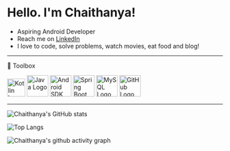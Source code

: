# Hello. I'm Chaithanya!

<ul>
  
<li> Aspiring Android Developer</li>

<li> Reach me on <a href="https://www.linkedin.com/in/chaithanyaguptha/" rel="nofollow">LinkedIn</a></li>
<li>I love to code, solve problems, watch movies, eat food and blog!</li>
</ul>


---
🧰 Toolbox
 
<img src="https://cdn.worldvectorlogo.com/logos/kotlin-1.svg" alt="Kotlin logo" width="42" height="42"/>    <img src="https://cdn4.iconfinder.com/data/icons/logos-and-brands/512/181_Java_logo_logos-512.png" alt="Java Logo" width="50" height="50"/>    <img src="https://cdn1.iconfinder.com/data/icons/logotypes/32/android-512.png" alt="Android SDK" width="50" height="50"/>    <img src="https://cdn.worldvectorlogo.com/logos/spring-3.svg" alt="Spring Boot" width="50" height="50"/>    <img src="https://cdn.worldvectorlogo.com/logos/mysql-6.svg" alt="MySQL Logo" width="50" height="50"/>    <img src="https://cdn.worldvectorlogo.com/logos/git-icon.svg" alt="GitHub Logo" width="50" height="50"/>     

---



![Chaithanya's GitHub stats](https://github-readme-stats.vercel.app/api?username=chaithanyagollapalli&show_icons=true&theme=radical)

![Top Langs](https://github-readme-stats.vercel.app/api/top-langs/?username=chaithanyagollapalli&layout=compact&theme=radical)


![Chaithanya's github activity graph](https://activity-graph.herokuapp.com/graph?username=chaithanyagollapalli&theme=dracula)
